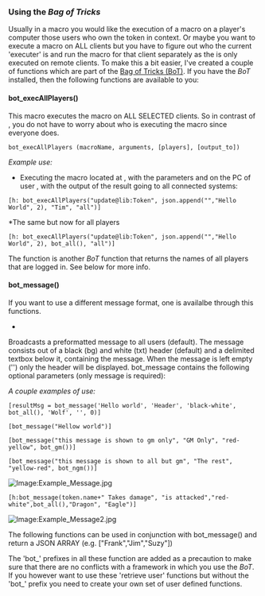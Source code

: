 ### Using the *Bag of Tricks*

Usually in a macro you would like the execution of a macro on a player's
computer those users who own the token in context. Or maybe you want to
execute a macro on ALL clients but you have to figure out who the
current 'executer' is and run the macro for that client separately as
the  is only executed on remote clients. To make this a bit easier, I've
created a couple of functions which are part of the [Bag of Tricks
(BoT)](http://forums.rptools.net/viewtopic.php?f=46&t=16066). If you
have the *BoT* installed, then the following functions are available to
you:

#### bot_execAllPlayers()

This macro executes the macro  on ALL SELECTED clients. So in contrast
of , you do not have to worry about who is executing the macro since
everyone does.

``` mtmacro
bot_execAllPlayers (macroName, arguments, [players], [output_to])
```



*Example use:*

  - Executing the macro  located at , with the parameters  and  on the
    PC of user , with the output of the result going to all connected
    systems:

<!-- end list -->

``` mtmacro numberLines
[h: bot_execAllPlayers("update@lib:Token", json.append("","Hello World", 2), "Tim", "all")]
```


\*The same but now for all players

``` mtmacro numberLines
[h: bot_execAllPlayers("update@lib:Token", json.append("","Hello World", 2), bot_all(), "all")]
```


The  function is another *BoT* function that returns the names of all
players that are logged in. See below for more info.

#### bot_message()

If you want to use a different message format, one is availalbe through
this functions.

  -
Broadcasts a preformatted message to all users (default). The message
consists out of a black (bg) and white (txt) header (default) and a
delimited textbox below it, containing the message. When the message is
left empty ('') only the header will be displayed. bot_message contains
the following optional parameters (only message is required):

*A couple examples of use:*

``` mtmacro numberLines
[resultMsg = bot_message('Hello world', 'Header', 'black-white', bot_all(), 'Wolf', '', 0)]
```

``` mtmacro numberLines
[bot_message("Hellow world")]
```

``` mtmacro numberLines
[bot_message("this message is shown to gm only", "GM Only", "red-yellow", bot_gm())]
```

``` mtmacro numberLines
[bot_message("this message is shown to all but gm", "The rest", "yellow-red", bot_ngm())]
```

![Image:Example_Message.jpg](Example_Message.jpg
"Image:Example_Message.jpg")

``` mtmacro numberLines
[h:bot_message(token.name+" Takes damage", "is attacked","red-white",bot_all(),"Dragon", "Eagle")]
```

![Image:Example_Message2.jpg](Example_Message2.jpg
"Image:Example_Message2.jpg")

The following functions can be used in conjunction with bot_message()
and return a JSON ARRAY (e.g. \["Frank","Jim","Suzy"\])

The 'bot_' prefixes in all these function are added as a precaution to
make sure that there are no conflicts with a framework in which you use
the *BoT*. If you however want to use these 'retrieve user' functions
but without the 'bot_' prefix you need to create your own set of user
defined functions.